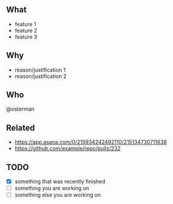 ## What

* feature 1
* feature 2
* feature 3

## Why

* reason/justification 1
* reason/justification 2

## Who

@osterman

## Related

* https://app.asana.com/0/215934242492110/215134730711638
* https://github.com/example/repo/pulls/232

## TODO
- [x] something that was recently finished
- [ ] something you are working on
- [ ] something else you are working on